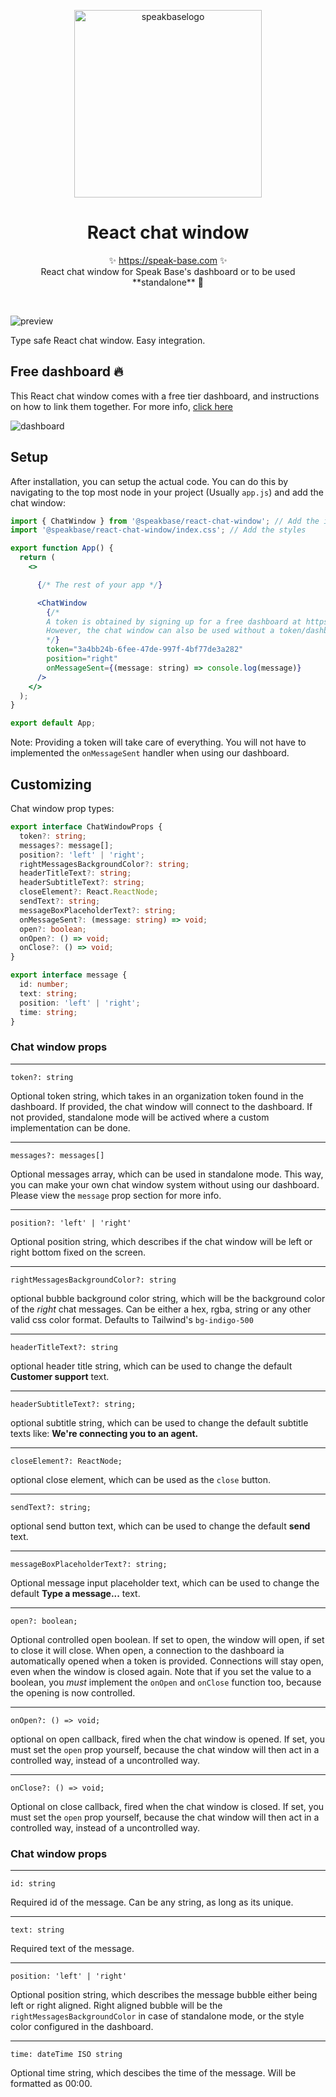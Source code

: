 
<p align="center">
<img width="300" alt="speakbaselogo" src="https://user-images.githubusercontent.com/36661261/232208922-3e6eafe0-5ef4-4b42-9ca0-c2a0b48cf2dd.png">
  <h1 align="center">React chat window</h1>
  <p align="center">
    ✨ <a href="https://speak-base.com">https://speak-base.com</a> ✨
    <br/>
    React chat window for Speak Base's dashboard or to be used **standalone** 🚀
  </p>
</p>
<br/>

![preview](https://user-images.githubusercontent.com/36661261/232208589-6be1bb8d-bd2c-4dd1-bca5-2e96fa681173.png)

Type safe React chat window. Easy integration. 



## Free dashboard 🔥

This React chat window comes with a free tier dashboard, and instructions on how to link them together. 
For more info, [click here](https://speak-base.com)

![dashboard](https://user-images.githubusercontent.com/36661261/232245763-9450f9ad-6658-4836-98cf-7ae3aa8b8986.png)

## Setup

After installation, you can setup the actual code. You can do this by navigating to the top most node in your project (Usually ```app.js```) and add the chat window:

```jsx
import { ChatWindow } from '@speakbase/react-chat-window'; // Add the import
import '@speakbase/react-chat-window/index.css'; // Add the styles

export function App() {
  return (
    <>

      {/* The rest of your app */}

      <ChatWindow
        {/*
        A token is obtained by signing up for a free dashboard at https://speak-base.com
        However, the chat window can also be used without a token/dashboard.
        */}
        token="3a4bb24b-6fee-47de-997f-4bf77de3a282"
        position="right" 
        onMessageSent={(message: string) => console.log(message)}
      />
    </>
  );
}

export default App;

```

Note: Providing a token will take care of everything. You will not have to implemented the ```onMessageSent``` handler when using our dashboard.

## Customizing 

Chat window prop types:

```ts
export interface ChatWindowProps {
  token?: string;
  messages?: message[];
  position?: 'left' | 'right';
  rightMessagesBackgroundColor?: string;
  headerTitleText?: string;
  headerSubtitleText?: string;
  closeElement?: React.ReactNode;
  sendText?: string;
  messageBoxPlaceholderText?: string;
  onMessageSent?: (message: string) => void;
  open?: boolean;
  onOpen?: () => void;
  onClose?: () => void;
}

export interface message {
  id: number;
  text: string;
  position: 'left' | 'right';
  time: string;
}
```

### Chat window props

--------------

```
token?: string
```

Optional token string, which takes in an organization token found in the dashboard. If provided, the chat window will connect to the dashboard. If not provided, standalone mode will be actived where a custom implementation can be done. 

--------------
```
messages?: messages[]
```

Optional messages array, which can be used in standalone mode. This way, you can make your own chat window system without using our dashboard.
Please view the ```message``` prop section for more info.

--------------
```
position?: 'left' | 'right'
```

Optional position string, which describes if the chat window will be left or right bottom fixed on the screen.


--------------
```
rightMessagesBackgroundColor?: string
```

optional bubble background color string, which will be the background color of the _right_ chat messages. Can be either a hex, rgba, string or any other valid css color format. Defaults to Tailwind's ```bg-indigo-500```

--------------
```
headerTitleText?: string
```

optional header title string, which can be used to change the default **Customer support** text.

--------------
```
headerSubtitleText?: string;
```

optional subtitle string, which can be used to change the default subtitle texts like: **We're connecting you to an agent.**

--------------
```
closeElement?: ReactNode;
```

optional close element, which can be used as the ```close``` button.

--------------
```
sendText?: string;
```

optional send button text, which can be used to change the default **send** text.


--------------
```
messageBoxPlaceholderText?: string;
```

Optional message input placeholder text, which can be used to change the default **Type a message...** text.

--------------

```
open?: boolean;
```

Optional controlled open boolean. If set to open, the window will open, if set to close it will close.
When open, a connection to the dashboard ia automatically opened when a token is provided.
Connections will stay open, even when the window is closed again. Note that if you set the value to a boolean, you _must_ implement the ```onOpen``` and ```onClose``` function too, because the opening is now controlled.

--------------

```
onOpen?: () => void;
```

optional on open callback, fired when the chat window is opened. If set, you must set the ```open``` prop yourself, because the chat window will then act in a controlled way, instead of a uncontrolled way.


--------------
```
onClose?: () => void;
```

Optional on close callback, fired when the chat window is closed. If set, you must set the ```open``` prop yourself, because the chat window will then act in a controlled way, instead of a uncontrolled way.



### Chat window props

--------------

```
id: string
```

Required id of the message. Can be any string, as long as its unique.

--------------
```
text: string
```

Required text of the message. 

--------------
```
position: 'left' | 'right'
```

Optional position string, which describes the message bubble either being left or right aligned. Right aligned bubble will be the ```rightMessagesBackgroundColor``` in case of standalone mode, or the style color configured in the dashboard.

--------------
```
time: dateTime ISO string
```

Optional time string, which descibes the time of the message. Will be formatted as 00:00.